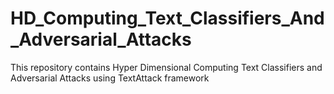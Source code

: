 # HD_Computing_Text_Classifiers_And_Adversarial_Attacks
This repository contains Hyper Dimensional Computing Text Classifiers and Adversarial Attacks using TextAttack framework
